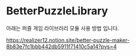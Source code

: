 # BetterPuzzleLibrary 
아래는 퍼즐 게임 라이브러리 모듈 사용 방법 입니다. 


https://realizer12.notion.site/better-puzzle-maker-8b83e7fc1bbb442db5911f71410c5a14?pvs=4
